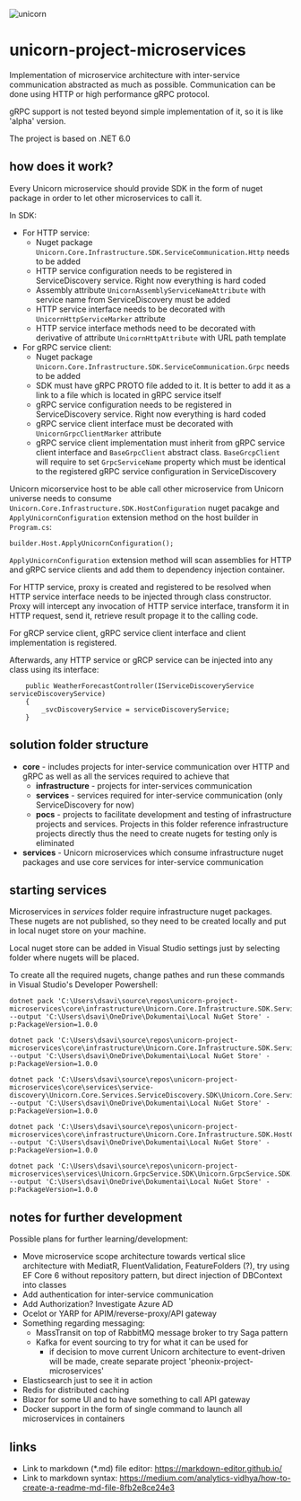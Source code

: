 ![unicorn](http://image-cdn.neatoshop.com/styleimg/66894/none/sand/default/371163-19;1512063557i.jpg)

# unicorn-project-microservices
Implementation of microservice architecture with inter-service communication abstracted as much as possible. Communication can be done using HTTP or high performance gRPC protocol.

gRPC support is not tested beyond simple implementation of it, so it is like 'alpha' version.

The project is based on .NET 6.0

## how does it work?

Every Unicorn microservice should provide SDK in the form of nuget package in order to let other microservices to call it.

In SDK:
* For HTTP service:
	* Nuget package `Unicorn.Core.Infrastructure.SDK.ServiceCommunication.Http` needs to be added
	* HTTP service configuration needs to be registered in ServiceDiscovery service. Right now everything is hard coded
	* Assembly attribute `UnicornAssemblyServiceNameAttribute` with service name from ServiceDiscovery must be added
	* HTTP service interface needs to be decorated with `UnicornHttpServiceMarker` attribute
	* HTTP service interface methods need to be decorated with derivative of attribute `UnicornHttpAttribute` with URL path template
* For gRPC service client:
	* Nuget package `Unicorn.Core.Infrastructure.SDK.ServiceCommunication.Grpc` needs to be added
	* SDK must have gRPC PROTO file added to it. It is better to add it as a link to a file which is located in gRPC service itself 
	* gRPC service configuration needs to be registered in ServiceDiscovery service. Right now everything is hard coded
	* gRPC service client interface must be decorated with `UnicornGrpcClientMarker` attribute
	* gRPC service client implementation must inherit from gRPC service client interface and `BaseGrpcClient` abstract class. `BaseGrcpClient` will require to set `GrpcServiceName` property which must be identical to the registered gRPC service configuration in ServiceDiscovery

Unicorn micorservice host to be able call other microservice from Unicorn universe needs to consume `Unicorn.Core.Infrastructure.SDK.HostConfiguration` nuget pacakge and `ApplyUnicornConfiguration` extension method on the host builder in `Program.cs`:

`builder.Host.ApplyUnicornConfiguration();`

`ApplyUnicornConfiguration` extension method will scan assemblies for HTTP and gRPC service clients and add them to dependency injection container. 

For HTTP service, proxy is created and registered to be resolved when HTTP service interface needs to be injected through class constructor. Proxy will intercept any invocation of HTTP service interface, transform it in HTTP request, send it, retrieve result propage it to the calling code.

For gRCP service client, gRPC service client interface and client implementation is registered.

Afterwards, any HTTP service or gRCP service can be injected into any class using its interface:

```
    public WeatherForecastController(IServiceDiscoveryService serviceDiscoveryService)
    {
        _svcDiscoveryService = serviceDiscoveryService;
    }
```


## solution folder structure

* **core** - includes projects for inter-service communication over HTTP and gRPC as well as all the services required to achieve that
	* **infrastructure** - projects for inter-services communication
	* **services** - services required for inter-service communication (only ServiceDiscovery for now)
	* **pocs** - projects to facilitate development and testing of infrastructure projects and services. Projects in this folder reference infrastructure projects directly thus the need to create nugets for testing only is eliminated
* **services** - Unicorn microservices which consume infrastructure nuget packages and use core services for inter-service communication

## starting services
Microservices in _services_ folder require infrastructure nuget packages. These nugets are not published, so they need to be created locally and put in local nuget store on your machine.

Local nuget store can be added in Visual Studio settings just by selecting folder where nugets will be placed.

To create all the required nugets, change pathes and run these commands in Visual Studio\'s Developer Powershell:

```
dotnet pack 'C:\Users\dsavi\source\repos\unicorn-project-microservices\core\infrastructure\Unicorn.Core.Infrastructure.SDK.ServiceCommunication.Http\Unicorn.Core.Infrastructure.SDK.ServiceCommunication.Http.csproj' --output 'C:\Users\dsavi\OneDrive\Dokumentai\Local NuGet Store' -p:PackageVersion=1.0.0

dotnet pack 'C:\Users\dsavi\source\repos\unicorn-project-microservices\core\infrastructure\Unicorn.Core.Infrastructure.SDK.ServiceCommunication.Grpc\Unicorn.Core.Infrastructure.SDK.ServiceCommunication.Grpc.csproj' --output 'C:\Users\dsavi\OneDrive\Dokumentai\Local NuGet Store' -p:PackageVersion=1.0.0

dotnet pack 'C:\Users\dsavi\source\repos\unicorn-project-microservices\core\services\service-discovery\Unicorn.Core.Services.ServiceDiscovery.SDK\Unicorn.Core.Services.ServiceDiscovery.SDK.csproj' --output 'C:\Users\dsavi\OneDrive\Dokumentai\Local NuGet Store' -p:PackageVersion=1.0.0

dotnet pack 'C:\Users\dsavi\source\repos\unicorn-project-microservices\core\infrastructure\Unicorn.Core.Infrastructure.SDK.HostConfiguration\Unicorn.Core.Infrastructure.SDK.HostConfiguration.csproj' --output 'C:\Users\dsavi\OneDrive\Dokumentai\Local NuGet Store' -p:PackageVersion=1.0.0

dotnet pack 'C:\Users\dsavi\source\repos\unicorn-project-microservices\services\Unicorn.GrpcService.SDK\Unicorn.GrpcService.SDK.csproj' --output 'C:\Users\dsavi\OneDrive\Dokumentai\Local NuGet Store' -p:PackageVersion=1.0.0
```
## notes for further development

Possible plans for further learning/development:

* Move microservice scope architecture towards vertical slice architecture with MediatR, FluentValidation, FeatureFolders (?), try using EF Core 6 without repository pattern, but direct injection of DBContext into classes
* Add authentication for inter-service communication
* Add Authorization? Investigate Azure AD
* Ocelot or YARP for APIM/reverse-proxy/API gateway
* Something regarding messaging:
	* MassTransit on top of RabbitMQ message broker to try Saga pattern
	* Kafka for event sourcing to try for what it can be used for
		* if decision to move current Unicorn architecture to event-driven will be made, create separate project 'pheonix-project-microservices' 	
* Elasticsearch just to see it in action
* Redis for distributed caching 
* Blazor for some UI and to have something to call API gateway
* Docker support in the form of single command to launch all microservices in containers

## links

* Link to markdown (\*.md) file editor: https://markdown-editor.github.io/
* Link to markdown syntax: https://medium.com/analytics-vidhya/how-to-create-a-readme-md-file-8fb2e8ce24e3
